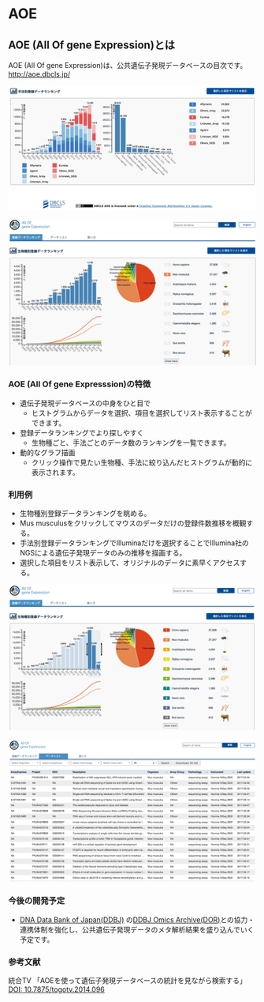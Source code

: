 # AOE

## AOE (All Of gene Expression)とは

AOE (All Of gene Expression)は、公共遺伝子発現データベースの目次です。  
http://aoe.dbcls.jp/

![Fig-1](https://raw.githubusercontent.com/dbcls/website/master/services/images/DBCLSservices_AOE_jp_fig-1_180524.png)  

![Fig-2](https://raw.githubusercontent.com/dbcls/website/master/services/images/DBCLSservices_AOE_jp_fig-2_180524.png)

### AOE (All Of gene Expresssion)の特徴

* 遺伝子発現データベースの中身をひと目で
  - ヒストグラムからデータを選択、項目を選択してリスト表示することができます。
* 登録データランキングでより探しやすく
  - 生物種ごと、手法ごとのデータ数のランキングを一覧できます。
* 動的なグラフ描画
  - クリック操作で見たい生物種、手法に絞り込んだヒストグラムが動的に表示されます。

### 利用例

* 生物種別登録データランキングを眺める。
* Mus musculusをクリックしてマウスのデータだけの登録件数推移を概観する。
* 手法別登録データランキングでIlluminaだけを選択することでIllumina社のNGSによる遺伝子発現データのみの推移を描画する。
* 選択した項目をリスト表示して、オリジナルのデータに素早くアクセスする。

![Fig-3](https://raw.githubusercontent.com/dbcls/website/master/services/images/DBCLSservices_AOE_jp_fig-3_180524.png)  

![Fig-4](https://raw.githubusercontent.com/dbcls/website/master/services/images/DBCLSservices_AOE_jp_fig-4_180524.png)


### 今後の開発予定

* [DNA Data Bank of Japan(DDBJ)](http://www.ddbj.nig.ac.jp/index-j.html) の[DDBJ Omics Archive(DOR)](https://www.ddbj.nig.ac.jp/dor/)との協力・連携体制を強化し、公共遺伝子発現データのメタ解析結果を盛り込んでいく予定です。

### 参考文献
統合TV 「AOEを使って遺伝子発現データベースの統計を見ながら検索する」[DOI: 10.7875/togotv.2014.096](http://doi.org/10.7875/togotv.2014.096)

